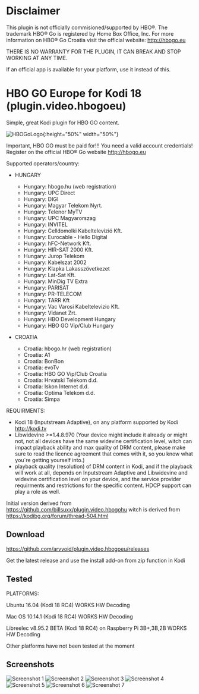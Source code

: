# Disclaimer

This plugin is not officially commisioned/supported by HBO®. The trademark HBO® Go is registered by Home Box Office, Inc.
For more information on HBO® Go Croatia visit the official website: http://hbogo.eu

THERE IS NO WARRANTY FOR THE PLUGIN, IT CAN BREAK AND STOP WORKING AT ANY TIME.

If an official app is available for your platform, use it instead of this.

# HBO GO Europe for Kodi 18 (plugin.video.hbogoeu)

Simple, great Kodi plugin for HBO GO content.

![HBOGoLogo](/resources/icon.png?raw=true){:height="50%" width="50%"}

Important, HBO GO must be paid for!!! You need a valid account credentials!
Register on the official HBO® Go website http://hbogo.eu

Supported operators/country:

* HUNGARY

  * Hungary: hbogo.hu (web registration)
  * Hungary: UPC Direct
  * Hungary: DIGI
  * Hungary: Magyar Telekom Nyrt.
  * Hungary: Telenor MyTV
  * Hungary: UPC Magyarorszag
  * Hungary: INVITEL
  * Hungary: Celldomolki Kabeltelevízió Kft.
  * Hungary: Eurocable - Hello Digital
  * Hungary: hFC-Network Kft.
  * Hungary: HIR-SAT 2000 Kft.
  * Hungary: Jurop Telekom
  * Hungary: Kabelszat 2002
  * Hungary: Klapka Lakasszövetkezet
  * Hungary: Lat-Sat Kft.
  * Hungary: MinDig TV Extra
  * Hungary: PARISAT
  * Hungary: PR-TELECOM
  * Hungary: TARR Kft
  * Hungary: Vac Varosi Kabeltelevizio Kft.
  * Hungary: Vidanet Zrt.
  * Hungary: HBO Development Hungary
  * Hungary: HBO GO Vip/Club Hungary

* CROATIA
  * Croatia: hbogo.hr (web registration)
  * Croatia: A1
  * Croatia: BonBon
  * Croatia: evoTv
  * Croatia: HBO GO Vip/Club Croatia
  * Croatia: Hrvatski Telekom d.d.
  * Croatia: Iskon Internet d.d.
  * Croatia: Optima Telekom d.d.
  * Croatia: Simpa

REQUIRMENTS:
* Kodi 18 (Inputstream Adaptive), on any platform supported by Kodi http://kodi.tv
* Libwidevine >=1.4.8.970 (Your device might include it already or might not, not all devices have the same widevine certification level, witch can impact playback ability and max quality of DRM content, please make sure to read the licence agreement that comes with it, so you know what you´re getting yourself into.)
* playback quality (resolution) of DRM content in Kodi, and if the playback will work at all, depends on Inputstream Adaptive and Libwidevine and widevine certification level on your device, and the service provider requirments and restrictions for the specific content. HDCP support can play a role as well.

Initial version derived from https://github.com/billsuxx/plugin.video.hbogohu witch is derived from https://kodibg.org/forum/thread-504.html

## Download

https://github.com/arvvoid/plugin.video.hbogoeu/releases

Get the latest release and use the install add-on from zip function in Kodi

## Tested

PLATFORMS:

Ubuntu 16.04 (Kodi 18 RC4)
WORKS HW Decoding

Mac OS 10.14.1 (Kodi 18 RC4)
WORKS  HW Decoding

Libreelec v8.95.2 BETA (Kodi 18 RC4)
on Raspberry Pi 3B+,3B,2B
WORKS HW Decoding

Other platforms have not been tested at the moment

## Screenshots

![Screenshot 1](/resources/screen1.png?raw=true "Screenshot 1")
![Screenshot 2](/resources/screen2.png?raw=true "Screenshot 2")
![Screenshot 3](/resources/screen3.png?raw=true "Screenshot 3")
![Screenshot 4](/resources/screen4.png?raw=true "Screenshot 4")
![Screenshot 5](/resources/screen5.png?raw=true "Screenshot 5")
![Screenshot 6](/resources/screen6.png?raw=true "Screenshot 6")
![Screenshot 7](/resources/screen7.png?raw=true "Screenshot 7")

